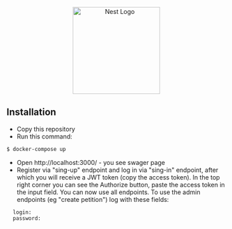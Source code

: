 <p align="center">
  <a href="http://nestjs.com/" target="blank"><img src="https://nestjs.com/img/logo-small.svg" width="200" alt="Nest Logo" /></a>
</p>

[circleci-image]: https://img.shields.io/circleci/build/github/nestjs/nest/master?token=abc123def456
[circleci-url]: https://circleci.com/gh/nestjs/nest


## Installation
 - Copy this repository
 - Run this command:
```bash
$ docker-compose up
```


- Open http://localhost:3000/ - you see swager page
- Register via "sing-up" endpoint and log in via "sing-in" endpoint, after which you will receive a JWT token (copy the access token). In the top right corner you can see the Authorize button, paste the access token in the input field. You can now use all endpoints. To use the admin endpoints (eg "create petition") log with these fields:

```
  login: 
  password: 
```